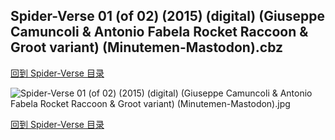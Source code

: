 ## Spider-Verse 01 (of 02) (2015) (digital) (Giuseppe Camuncoli & Antonio Fabela Rocket Raccoon & Groot variant) (Minutemen-Mastodon).cbz


[回到 Spider-Verse 目录](https://github.com/alicewish/markdown/blob/master/series/Spider-Verse.md)


![Spider-Verse 01 (of 02) (2015) (digital) (Giuseppe Camuncoli & Antonio Fabela Rocket Raccoon & Groot variant) (Minutemen-Mastodon).jpg](https://wx1.sinaimg.cn/large/6a9fdecaly1fr0x8cec4kj21kw2ednpf.jpg)

[回到 Spider-Verse 目录](https://github.com/alicewish/markdown/blob/master/series/Spider-Verse.md)

